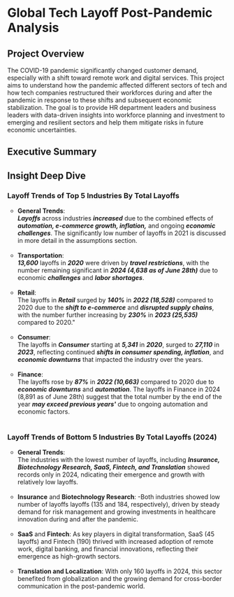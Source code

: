 

# Global Tech Layoff Post-Pandemic Analysis

## Project Overview
The COVID-19 pandemic significantly changed customer demand, especially with a shift toward remote work and digital services. This project aims to understand how the pandemic affected different sectors of tech and how tech companies restructured their workforces during and after the pandemic in response to these shifts and subsequent economic stabilization. The goal is to provide HR department leaders and business leaders with data-driven insights into workforce planning and investment to emerging and resilient sectors and help them mitigate risks in future economic uncertainties.

## Executive Summary

## Insight Deep Dive

### Layoff Trends of Top 5 Industries By Total Layoffs

    
<ul style="list-style-type: circle; font-weight: light;">
<li>
  <strong>General Trends</strong>: <br/>
  <em><strong>Layoffs</em></strong> across industries <em><strong>increased</em></strong> due to the combined effects of <em><strong>automation, e-commerce growth, inflation,</em></strong> and ongoing <em>      <strong>economic challenges</em></strong>. The significantly low number of layoffs in 2021 is discussed in more detail in the assumptions section.
      </li>
  <br/>
    
  <li>
  <strong>Transportation</strong>: <br/>
  <em><strong>13,600</em></strong> layoffs in <em><strong>2020</em></strong> were driven by <em><strong>travel restrictions</em></strong>, with the number remaining significant in <em><strong>2024 (4,638 as of June 28th)</em></strong>  due to economic <em><strong>challenges</em></strong> and <em><strong>labor shortages</em></strong>.
  </li>
  <br/>
  
  <li>
  <strong>Retail</strong>: <br/>
  The layoffs in <em><strong>Retail</em></strong> surged by <em><strong>140%</em></strong> in <em><strong>2022 (18,528)</em></strong> compared to 2020 due to the <em><strong>shift to e-commerce</em></strong> and <em><strong>disrupted supply chains</em></strong>, with the number further increasing by <em><strong>230%</em></strong> in <em><strong>2023 (25,535)</em></strong> compared to 2020."
  </li>
  <br/>
  
  <li>
  <strong>Consumer</strong>: <br/>
  The layoffs in <em><strong>Consumer</em></strong> starting at <em><strong>5,341</em></strong> in <em><strong>2020</em></strong>, surged to <em><strong>27,110</em></strong> in <em><strong>2023</em></strong>, reflecting continued <em><strong>shifts in consumer spending, inflation</em></strong>, and <em><strong>economic downturns</em></strong> that impacted the industry over the years.
  </li>
  <br/>  
  
  <li>
  <strong>Finance</strong>: <br/>
  The layoffs rose by <em><strong>87%</em></strong> in <em><strong>2022 (10,663)</em></strong> compared to 2020 due to <em><strong>economic downturns</em></strong> and <em><strong>automation</em></strong>. The layoffs in </em></strong>Finance</em></strong> in </em></strong>2024 (8,891 as of June 28th)</em></strong> suggest that the total number by the end of the year <em><strong>may exceed previous years'</em></strong> due to ongoing automation and economic factors.
  </li>
  <br/>

  </ul>

### Layoff Trends of Bottom 5 Industries By Total Layoffs (2024)
<ul style="list-style-type: circle; font-weight: light;">
 <li>
  <strong>General Trends</strong>: <br/>
   The industries with the lowest number of layoffs, including <em><strong>Insurance, Biotechnology Research, SaaS, Fintech, and Translation</em></strong> showed records only in 2024, ndicating their emergence and growth with relatively low layoffs.
  </li>
  <br/>
  
  <li>
  <strong>Insurance</strong> and <strong>Biotechnology Research</strong>: -Both industries showed low number of layoffs layoffs (135 and 184, respectively), driven by steady demand for risk management and growing investments in healthcare innovation during and after the pandemic.
    </li>
  <br/>

  <li>
<strong>SaaS</strong> and <strong>Fintech</strong>: As key players in digital transformation, SaaS (45 layoffs) and Fintech (190) thrived with increased adoption of remote work, digital banking, and financial innovations, reflecting their emergence as high-growth sectors.
    </li>
  <br/>

  <li>
<strong>Translation and Localization</strong>: With only 160 layoffs in 2024, this sector benefited from globalization and the growing demand for cross-border communication in the post-pandemic world.
    </li>
  <br/>

